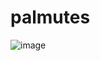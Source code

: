 # palmutes

![image](https://github.com/johnmanjohnston/palmutes/assets/97091148/1caf0067-2369-49dd-a2b9-18047181e432)
